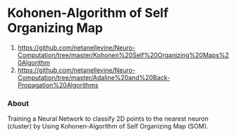 # Kohonen-Algorithm of Self Organizing Map



1) https://github.com/netanellevine/Neuro-Computation/tree/master/Kohonen%20Self%20Organizing%20Maps%20Algorithm
2) https://github.com/netanellevine/Neuro-Computation/tree/master/Adaline%20and%20Back-Propagation%20Algorithms

### About
Training a Neural Network to classify 2D points to the nearest neuron (cluster) by Using Kohonen-Algorithm of Self Organizing Map (SOM).
